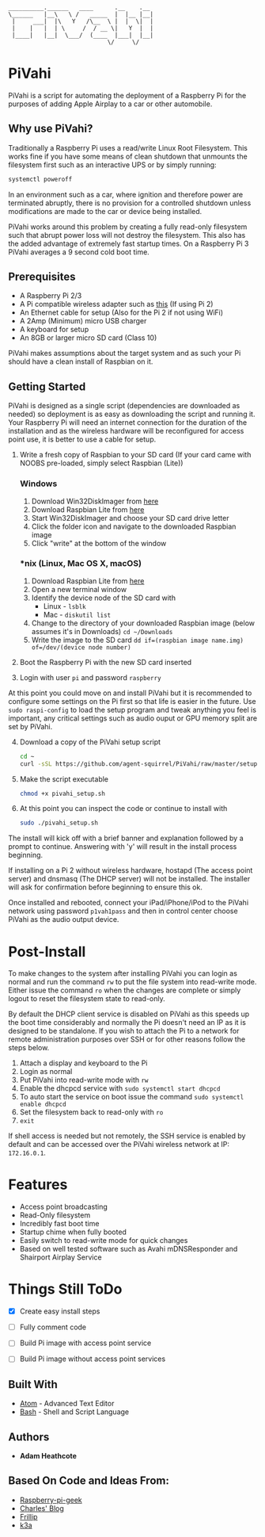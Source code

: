 ```
__________.______   ____      .__    .__
\______   |__\   \ /   _____  |  |__ |__|
 |     ___|  |\   Y   /\__  \ |  |  \|  |
 |    |   |  | \     /  / __ \|   Y  |  |
 |____|   |__|  \___/  (____  |___|  |__|
                            \/     \/
```

# PiVahi

PiVahi is a script for automating the deployment of a Raspberry Pi for the purposes of adding Apple Airplay to a car or other automobile. 

## Why use PiVahi?

Traditionally a Raspberry Pi uses a read/write Linux Root Filesystem. This works fine if you have some means of clean shutdown that unmounts the filesystem first such as an interactive UPS or by simply running:
```bash
systemctl poweroff
```
In an environment such as a car, where ignition and therefore power are terminated abruptly, there is no provision for a controlled shutdown unless modifications are made to the car or device being installed.

PiVahi works around this problem by creating a fully read-only filesystem such that abrupt power loss will not destroy the filesystem. This also has the added advantage of extremely fast startup times.
On a Raspberry Pi 3 PiVahi averages a 9 second cold boot time.

## Prerequisites

- A Raspberry Pi 2/3
- A Pi compatible wireless adapter such as [this](http://au.element14.com/element14/wipi/dongle-wifi-usb-for-raspberry/dp/2133900) (If using Pi 2)
- An Ethernet cable for setup (Also for the Pi 2 if not using WiFi)
- A 2Amp (Minimum) micro USB charger
- A keyboard for setup
- An 8GB or larger micro SD card (Class 10)

PiVahi makes assumptions about the target system and as such your Pi should have a clean install of Raspbian on it.

## Getting Started

PiVahi is designed as a single script (dependencies are downloaded as needed) so deployment is as easy as downloading the script and running it.
Your Raspberry Pi will need an internet connection for the duration of the installation and as the wireless hardware will be reconfigured for access point use, it is better to use a cable for setup.

1. Write a fresh copy of Raspbian to your SD card (If your card came with NOOBS pre-loaded, simply select Raspbian (Lite))
    ### Windows
	  1. Download Win32DiskImager from [here](https://sourceforge.net/projects/win32diskimager/)
    2. Download Raspbian Lite from [here](https://downloads.raspberrypi.org/raspbian_lite_latest)
    3. Start Win32DiskImager and choose your SD card drive letter
    4. Click the folder icon and navigate to the downloaded Raspbian image
    5. Click "write" at the bottom of the window
    
    ### *nix (Linux, Mac OS X, macOS)
    1. Download Raspbian Lite from [here](https://downloads.raspberrypi.org/raspbian_lite_latest)
    2. Open a new terminal window
    3. Identify the device node of the SD card with
        - Linux - `lsblk`
        - Mac - `diskutil list`
    4. Change to the directory of your downloaded Raspbian image (below assumes it's in Downloads)
        `cd ~/Downloads`
    5. Write the image to the SD card
        `dd if=(raspbian image name.img) of=/dev/(device node number)`
2. Boot the Raspberry Pi with the new SD card inserted
3. Login with user `pi` and password `raspberry`

At this point you could move on and install PiVahi but it is recommended to configure some settings on the Pi first so that life is easier in the future. Use `sudo raspi-config` to load the setup program and tweak anything you feel is important, any critical settings such as audio ouput or GPU memory split are set by PiVahi.

4. Download a copy of the PiVahi setup script
    ```bash
    cd ~
    curl -sSL https://github.com/agent-squirrel/PiVahi/raw/master/setup.sh > pivahi_setup.sh
    ```
5. Make the script executable
    ```bash
    chmod +x pivahi_setup.sh
    ```
6. At this point you can inspect the code or continue to install with
    ```bash
    sudo ./pivahi_setup.sh
    ```
The install will kick off with a brief banner and explanation followed by a prompt to continue. Answering with 'y' will result in the install process beginning.

If installing on a Pi 2 without wireless hardware, hostapd (The access point server) and dnsmasq (The DHCP server) will not be installed. The installer will ask for confirmation before beginning to ensure this ok.

Once installed and rebooted, connect your iPad/iPhone/iPod to the PiVahi network using password `p1vah1pass` and then in control center choose PiVahi as the audio output device.


# Post-Install

To make changes to the system after installing PiVahi you can login as normal and run the command `rw` to put the file system into read-write mode. Either issue the command `ro` when the changes are complete or simply logout to reset the filesystem state to read-only.

By default the DHCP client service is disabled on PiVahi as this speeds up the boot time considerably and normally the Pi doesn't need an IP as it is designed to be standalone. If you wish to attach the Pi to a network for remote administration purposes over SSH or for other reasons follow the steps below.

  1. Attach a display and keyboard to the Pi
  2. Login as normal
  3. Put PiVahi into read-write mode with `rw`
  4. Enable the dhcpcd service with `sudo systemctl start dhcpcd`
  5. To auto start the service on boot issue the command `sudo systemctl enable dhcpcd`
  6. Set the filesystem back to read-only with `ro`
  7. `exit` 

If shell access is needed but not remotely, the SSH service is enabled by default and can be accessed over the PiVahi wireless network at IP: `172.16.0.1`.


# Features

- Access point broadcasting
- Read-Only filesystem
- Incredibly fast boot time
- Startup chime when fully booted
- Easily switch to read-write mode for quick changes 
- Based on well tested software such as Avahi mDNSResponder and Shairport Airplay Service

# Things Still ToDo

- [x] Create easy install steps
- [ ] Fully comment code
- [ ] Build Pi image with access point service
- [ ] Build Pi image without access point services



## Built With

* [Atom](https://atom.io/) - Advanced Text Editor
* [Bash](https://tiswww.case.edu/php/chet/bash/bashtop.html) - Shell and Script Language


## Authors

* **Adam Heathcote**

## Based On Code and Ideas From:

* [Raspberry-pi-geek](http://www.raspberry-pi-geek.com/Archive/2015/09/Using-the-Raspberry-Pi-as-an-AirPlay-server)
* [Charles' Blog](https://hallard.me/raspberry-pi-read-only/)
* [Frillip](https://frillip.com/using-your-raspberry-pi-3-as-a-wifi-access-point-with-hostapd/)
* [k3a](http://k3a.me/how-to-make-raspberrypi-truly-read-only-reliable-and-trouble-free/)
